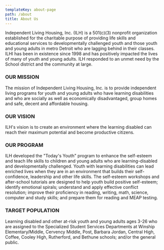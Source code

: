 ```yaml
---
templateKey: about-page
path: /about
title: About Us
---
```


Independent Living Housing, Inc. (ILH) is a 501(c)(3) nonprofit organization established for the charitable purpose of providing life skills and educational services to developmentally challenged youth and those youth and young adults in metro Detroit who are lagging behind in their classes. ILHI has been in existence since 1998 and has positively impacted the lives of many of youth and young adults. ILH responded to an unmet need by the School district and the community at large.

### OUR MISSION

The mission of Independent Living Housing, Inc. is to provide independent living programs for youth and young adults who have learning disabilities and who are socially as well as economically disadvantaged, group homes and safe, decent and affordable housing.

### OUR VISION

ILH's vision is to create an environment where the learning disabled can reach their maximum potential and become productive citizens.

### OUR PROGRAM

ILH developed the "Today's Youth" program to enhance the self-esteem and teach life skills to children and young adults who are learning-disabled and developmentally challenged. Youth with learning disabilities can lead enriched lives when they are in an environment that builds their self-confidence, leadership and other life skills. The self-esteem workshops and after-school tutorials are designed to help youth build positive self-esteem; identify emotional spirals; understand and apply effective conflict resolution; improve their proficiency in reading, writing, math, science, computer and study skills; and prepare them for reading and MEAP testing.

### TARGET POPULATION

Learning disabled and other at-risk youth and young adults ages 3-26 who are assigned to the Specialized Student Services Departments at Winship Elementary/Middle, Cervency Middle, Post, Barbara Jordan, Central High, Coffee, Cooley High, Rutherford, and Bethune schools; and/or the general public.
